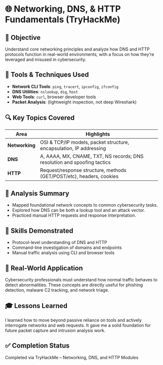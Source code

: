 # 🌐 Networking, DNS, & HTTP Fundamentals (TryHackMe)

## 🧭 Objective
Understand core networking principles and analyze how DNS and HTTP protocols function in real-world environments, with a focus on how they’re leveraged and misused in cybersecurity.

## 🧪 Tools & Techniques Used
- **Network CLI Tools**: `ping`, `tracert`, `ipconfig`, `ifconfig`
- **DNS Utilities**: `nslookup`, `dig`, `host`
- **Web Tools**: `curl`, browser developer tools
- **Packet Analysis**: (lightweight inspection, not deep Wireshark)

## 🔍 Key Topics Covered
| Area                | Highlights                                                                 |
|---------------------|---------------------------------------------------------------------------|
| **Networking**       | OSI & TCP/IP models, packet structure, encapsulation, IP addressing       |
| **DNS**             | A, AAAA, MX, CNAME, TXT, NS records; DNS resolution and spoofing tactics   |
| **HTTP**            | Request/response structure, methods (GET/POST/etc), headers, cookies       |

## 📖 Analysis Summary
- Mapped foundational network concepts to common cybersecurity tasks.
- Explored how DNS can be both a lookup tool and an attack vector.
- Practiced manual HTTP requests and response interpretation.

## 🧠 Skills Demonstrated
- Protocol-level understanding of DNS and HTTP
- Command-line investigation of domains and endpoints
- Manual traffic analysis using CLI and browser tools

## 🧰 Real-World Application
Cybersecurity professionals must understand how normal traffic behaves to detect abnormalities. These concepts are directly useful for phishing detection, malware C2 tracking, and network triage.

## 🎓 Lessons Learned
I learned how to move beyond passive reliance on tools and actively interrogate networks and web requests. It gave me a solid foundation for future packet capture and intrusion analysis work.

## ✅ Completion Status
Completed via TryHackMe – Networking, DNS, and HTTP Modules
